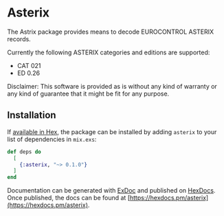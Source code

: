 # Asterix

The Astrix package provides means to decode EUROCONTROL ASTERIX records.

Currently the following ASTERIX categories and editions are supported:

- CAT 021
 - ED 0.26

Disclaimer: This software is provided as is without any kind of warranty or any kind of guarantee that
it might be fit for any purpose.

## Installation

If [available in Hex](https://hex.pm/docs/publish), the package can be installed
by adding `asterix` to your list of dependencies in `mix.exs`:

```elixir
def deps do
  [
    {:asterix, "~> 0.1.0"}
  ]
end
```

Documentation can be generated with [ExDoc](https://github.com/elixir-lang/ex_doc)
and published on [HexDocs](https://hexdocs.pm). Once published, the docs can
be found at [https://hexdocs.pm/asterix](https://hexdocs.pm/asterix).


